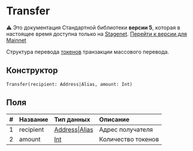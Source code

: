 # Transfer

:warning: Это документация Стандартной библиотеки **версии 5**, которая в настоящее время доступна только на [Stagenet](/ru/blockchain/blockchain-network/). [Перейти к версии для Mainnet](/ru/ride/structures/common-structures/transfer)

Структура перевода [токенов](/ru/blockchain/token/) транзакции массового перевода.

## Конструктор

``` ride
Transfer(recipient: Address|Alias, amount: Int)
```

## Поля

| # | Название | Тип данных | Описание |
| :--- | :--- | :--- | :--- |
| 1 | recipient | [Address](/ru/ride/v5/structures/common-structures/address)&#124;[Alias](/ru/ride/v5/structures/common-structures/alias) | Адрес получателя |
| 2 | amount | [Int](/ru/ride/v5/data-types/int) | Количество токенов |

